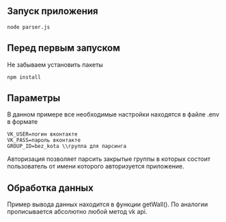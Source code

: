 ## Запуск приложения
```
node parser.js
```

## Перед первым запуском
Не забываем установить пакеты
```
npm install
```

## Параметры
В данном примере все необходимые настройки находятся в файле .env в формате
```
VK_USER=логин вконтакте
VK_PASS=пароль вконтакте
GROUP_ID=bez_kota \\группа для парсинга
```

Авторизация позволяет парсить закрытые группы в которых состоит пользователь от имени которого авторизуется приложение.

## Обработка данных
Пример вывода данных находится в функции getWall(). По аналогии прописывается абсолютно любой метод vk api.
